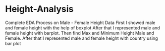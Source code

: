 # Height-Analysis
Complete EDA Process on Male - Female Height Data
First I showed male and female height with the help of boxplot 
After that I represented male and female height with barplot. 
Then find Max and Minimum Height Male and Female. 
After that I represented male and female height with country using bar plot
